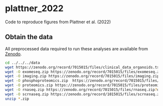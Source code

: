 # plattner_2022
Code to reproduce figures from Plattner et al. (2022)


## Obtain the data
All preprocessed data required to run these analyses are available from [Zenodo](https://doi.org/10.5281/zenodo.7015015).

```bash
cd ../../../data
wget https://zenodo.org/record/7015015/files/clinical_data_organoids.tsv?download=1
wget -O exomeseq.zip https://zenodo.org/record/7015015/files/exomeseq.zip?download=1
wget -O imaging.zip https://zenodo.org/record/7015015/files/imaging.zip?download=1
wget -O phosphoproteomics.zip  https://zenodo.org/record/7015015/files/phosphoproteomics.zip?download=1
wget -O proteomics.zip https://zenodo.org/record/7015015/files/proteomics.zip?download=1
wget -O rnaseq.zip https://zenodo.org/record/7015015/files/rnaseq.zip?download=1
wget -O scrnaseq.zip https://zenodo.org/record/1015015/files/scrnaseq.zip?download=1
unzip *.zip

```

